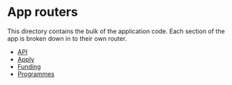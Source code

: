 # App routers

This directory contains the bulk of the application code. Each section of the app is broken down in to their own router.

-   [API](api/README.md)
-   [Apply](apply/README.md)
-   [Funding](funding/README.md)
-   [Programmes](programmes/README.md)
